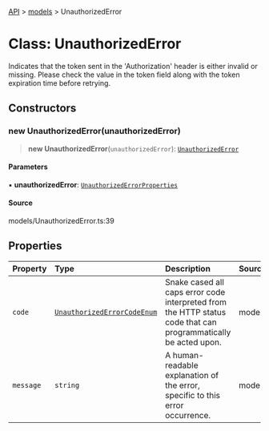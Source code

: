 [API](../../index.md) > [models](../index.md) > UnauthorizedError

# Class: UnauthorizedError

Indicates that the token sent in the \'Authorization\' header is either invalid or missing. Please check the value in the token field along with the token expiration time before retrying.

## Constructors

### new UnauthorizedError(unauthorizedError)

> **new UnauthorizedError**(`unauthorizedError`): [`UnauthorizedError`](UnauthorizedError.md)

#### Parameters

▪ **unauthorizedError**: [`UnauthorizedErrorProperties`](../interfaces/UnauthorizedErrorProperties.md)

#### Source

models/UnauthorizedError.ts:39

## Properties

| Property | Type | Description | Source |
| :------ | :------ | :------ | :------ |
| `code` | [`UnauthorizedErrorCodeEnum`](../type-aliases/UnauthorizedErrorCodeEnum.md) | Snake cased all caps error code interpreted from the HTTP status code that can programmatically be acted upon. | models/UnauthorizedError.ts:32 |
| `message` | `string` | A human-readable explanation of the error, specific to this error occurrence. | models/UnauthorizedError.ts:37 |
